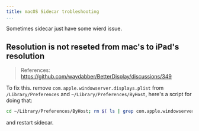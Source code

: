 ```yaml
---
title: macOS Sidecar trobleshooting
...
```


Sometimes sidecar just have some wierd issue.

## Resolution is not reseted from mac's to iPad's resolution

> References: https://github.com/waydabber/BetterDisplay/discussions/349

To fix this. remove `com.apple.windowserver.displays.plist` from `/Library/Preferences` and `~/Library/Preferences/ByHost`, here's a script for doing that:

```bash
cd ~/Library/Preferences/ByHost; rm $( ls | grep com.apple.windowserver )
```

and restart sidecar.